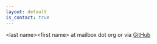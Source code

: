 ```yaml
---
layout: default
is_contact: true
---
```

\<last name\>\<first name\> at mailbox dot org or via [GitHub](https://github.com/ferreirafabio)
